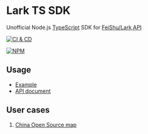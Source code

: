 # Lark TS SDK

Unofficial Node.js [TypeScript][1] SDK for [FeiShu/Lark API][2]

[![CI & CD](https://github.com/idea2app/Lark-TS-SDK/actions/workflows/main.yml/badge.svg)][3]

[![NPM](https://nodei.co/npm/lark-ts-sdk.png?downloads=true&downloadRank=true&stars=true)][4]

## Usage

-   [Example](test/index.spec.ts)
-   [API document](https://ideapp.dev/Lark-TS-SDK/)

## User cases

1. [China Open Source map](https://kaiyuanshe.vercel.app/organization)

[1]: https://www.typescriptlang.org/
[2]: https://open.feishu.cn/
[3]: https://github.com/idea2app/Lark-TS-SDK/actions/workflows/main.yml
[4]: https://nodei.co/npm/lark-ts-sdk/
